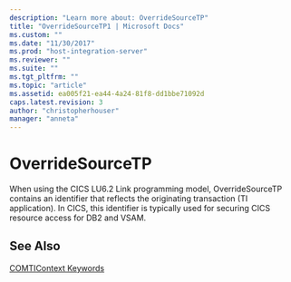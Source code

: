 ```yaml
---
description: "Learn more about: OverrideSourceTP"
title: "OverrideSourceTP1 | Microsoft Docs"
ms.custom: ""
ms.date: "11/30/2017"
ms.prod: "host-integration-server"
ms.reviewer: ""
ms.suite: ""
ms.tgt_pltfrm: ""
ms.topic: "article"
ms.assetid: ea005f21-ea44-4a24-81f8-dd1bbe71092d
caps.latest.revision: 3
author: "christopherhouser"
manager: "anneta"
---
```

# OverrideSourceTP
When using the CICS LU6.2 Link programming model, OverrideSourceTP contains an identifier that reflects the originating transaction (TI application). In CICS, this identifier is typically used for securing CICS resource access for DB2 and VSAM.  
  
## See Also  
 [COMTIContext Keywords](../core/comticontext-keywords1.md)
